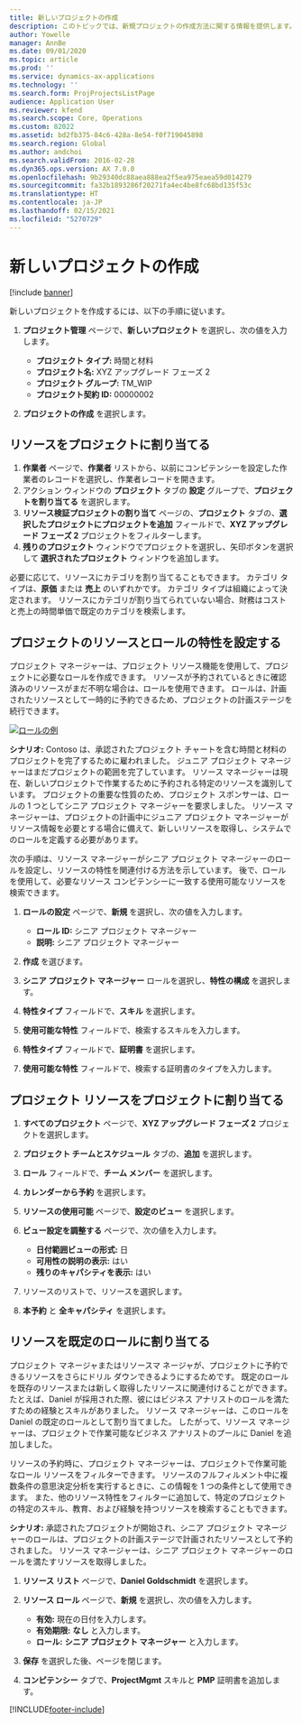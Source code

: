 ```yaml
---
title: 新しいプロジェクトの作成
description: このトピックでは、新規プロジェクトの作成方法に関する情報を提供します。
author: Yowelle
manager: AnnBe
ms.date: 09/01/2020
ms.topic: article
ms.prod: ''
ms.service: dynamics-ax-applications
ms.technology: ''
ms.search.form: ProjProjectsListPage
audience: Application User
ms.reviewer: kfend
ms.search.scope: Core, Operations
ms.custom: 82022
ms.assetid: bd2fb375-84c6-428a-8e54-f0f719045898
ms.search.region: Global
ms.author: andchoi
ms.search.validFrom: 2016-02-28
ms.dyn365.ops.version: AX 7.0.0
ms.openlocfilehash: 9b29340dc88aea888ea2f5ea975eaea59d014279
ms.sourcegitcommit: fa32b1893286f20271fa4ec4be8fc68bd135f53c
ms.translationtype: HT
ms.contentlocale: ja-JP
ms.lasthandoff: 02/15/2021
ms.locfileid: "5270729"
---
```

# <a name="create-a-new-project"></a>新しいプロジェクトの作成

[!include [banner](../includes/banner.md)]

新しいプロジェクトを作成するには、以下の手順に従います。

1. **プロジェクト管理** ページで、**新しいプロジェクト** を選択し、次の値を入力します。

    - **プロジェクト タイプ:** 時間と材料
    - **プロジェクト名:** XYZ アップグレード フェーズ 2
    - **プロジェクト グループ:** TM\_WIP
    - **プロジェクト契約 ID:** 00000002

2. **プロジェクトの作成** を選択します。

## <a name="assign-a-resource-to-a-project"></a>リソースをプロジェクトに割り当てる

1. **作業者** ページで、**作業者** リストから、以前にコンピテンシーを設定した作業者のレコードを選択し、作業者レコードを開きます。
2. アクション ウィンドウの **プロジェクト** タブの **設定** グループで、**プロジェクトを割り当てる** を選択します。
3. **リソース検証プロジェクトの割り当て** ページの、**プロジェクト** タブの、**選択したプロジェクトにプロジェクトを追加** フィールドで、**XYZ アップグレード フェーズ 2** プロジェクトをフィルターします。
4. **残りのプロジェクト** ウィンドウでプロジェクトを選択し、矢印ボタンを選択して **選択されたプロジェクト** ウィンドウを追加します。

必要に応じて、リソースにカテゴリを割り当てることもできます。 カテゴリ タイプは、**原価** または **売上** のいずれかです。 カテゴリ タイプは組織によって決定されます。 リソースにカテゴリが割り当てられていない場合、財務はコストと売上の時間単価で既定のカテゴリを検索します。

## <a name="set-up-project-resource-and-role-characteristics"></a>プロジェクトのリソースとロールの特性を設定する

プロジェクト マネージャーは、プロジェクト リソース機能を使用して、プロジェクトに必要なロールを作成できます。 リソースが予約されているときに確認済みのリソースがまだ不明な場合は、ロールを使用できます。 ロールは、計画されたリソースとして一時的に予約できるため、プロジェクトの計画ステージを続行できます。

[![ロールの例](./media/projectresourcing05.jpg)](./media/projectresourcing05.jpg) 

**シナリオ:** Contoso は、承認されたプロジェクト チャートを含む時間と材料のプロジェクトを完了するために雇われました。 ジュニア プロジェクト マネージャーはまだプロジェクトの範囲を完了しています。 リソース マネージャーは現在、新しいプロジェクトで作業するために予約される特定のリソースを識別しています。 プロジェクトの重要な性質のため、プロジェクト スポンサーは、ロールの 1 つとしてシニア プロジェクト マネージャーを要求しました。 リソース マネージャーは、プロジェクトの計画中にジュニア プロジェクト マネージャーがリソース情報を必要とする場合に備えて、新しいリソースを取得し、システムでのロールを定義する必要があります。

次の手順は、リソース マネージャーがシニア プロジェクト マネージャーのロールを設定し、リソースの特性を関連付ける方法を示しています。 後で、ロールを使用して、必要なリソース コンピテンシーに一致する使用可能なリソースを検索できます。

1. **ロールの設定** ページで、**新規** を選択し、次の値を入力します。

    - **ロール ID:** シニア プロジェクト マネージャー
    - **説明:** シニア プロジェクト マネージャー

2. **作成** を選びます。
3. **シニア プロジェクト マネージャー** ロールを選択し、**特性の構成** を選択します。
4. **特性タイプ** フィールドで、**スキル** を選択します。
5. **使用可能な特性** フィールドで、検索するスキルを入力します。
6. **特性タイプ** フィールドで、**証明書** を選択します。
7. **使用可能な特性** フィールドで、検索する証明書のタイプを入力します。

## <a name="assign-a-project-resource-to-a-project"></a>プロジェクト リソースをプロジェクトに割り当てる

1. **すべてのプロジェクト** ページで、**XYZ アップグレード フェーズ 2** プロジェクトを選択します。
2. **プロジェクト チームとスケジュール** タブの、**追加** を選択します。
3. **ロール** フィールドで、**チーム メンバー** を選択します。
4. **カレンダーから予約** を選択します。
5. **リソースの使用可能** ページで、**設定のビュー** を選択します。
6. **ビュー設定を調整する** ページで、次の値を入力します。

    - **日付範囲ビューの形式:** 日
    - **可用性の説明の表示:** はい
    - **残りのキャパシティを表示:** はい

7. リソースのリストで、リソースを選択します。
8. **本予約** と **全キャパシティ** を選択します。

## <a name="assign-a-resource-to-a-default-role"></a>リソースを既定のロールに割り当てる

プロジェクト マネージャまたはリソースマ ネージャが、プロジェクトに予約できるリソースをさらにドリル ダウンできるようにするためです。 既定のロールを既存のリソースまたは新しく取得したリソースに関連付けることができます。 たとえば、Daniel が採用された際、彼にはビジネス アナリストのロールを満たすための経験とスキルがありました。 リソース マネージャーは、このロールを Daniel の既定のロールとして割り当てました。 したがって、リソース マネージャーは、プロジェクトで作業可能なビジネス アナリストのプールに Daniel を追加しました。

リソースの予約時に、プロジェクト マネージャーは、プロジェクトで作業可能なロール リソースをフィルターできます。 リソースのフルフィルメント中に複数条件の意思決定分析を実行するときに、この情報を 1 つの条件として使用できます。 また、他のリソース特性をフィルターに追加して、特定のプロジェクトの特定のスキル、教育、および経験を持つリソースを検索することもできます。

**シナリオ:** 承認されたプロジェクトが開始され、シニア プロジェクト マネージャーのロールは、プロジェクトの計画ステージで計画されたリソースとして予約されました。 リソース マネージャーは、シニア プロジェクト マネージャーのロールを満たすリソースを取得しました。

1. **リソース リスト** ページで、**Daniel Goldschmidt** を選択します。
2. **リソース ロール** ページで、**新規** を選択し、次の値を入力します。

    - **有効:** 現在の日付を入力します。
    - **有効期限:** **なし** と入力します。
    - **ロール:** **シニア プロジェクト マネージャー** と入力します。

3. **保存** を選択した後、ページを閉じます。
4. **コンピテンシー** タブで、**ProjectMgmt** スキルと **PMP** 証明書を追加します。


[!INCLUDE[footer-include](../includes/footer-banner.md)]